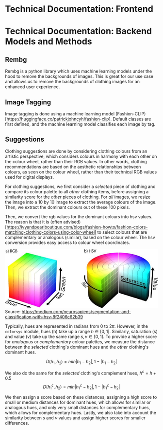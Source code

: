 # Technical Documentation: Frontend



# Technical Documentation: Backend Models and Methods

## Rembg

Rembg is a python library which uses machine learning models under the hood to remove the backgrounds of images. This is great for our use case and allows us to remove the backgrounds of clothing images for an enhanced user experience.

## Image Tagging

Image tagging is done using a machine learning model (Fashion-CLIP)[https://huggingface.co/patrickjohncyh/fashion-clip]. Default classes are first defined, and the machine learning model classifies each image by tag.

## Suggestions

Clothing suggestions are done by considering clothing colours from an artistic perspective, which considers colours in harmony with each other on the colour wheel, rather than their RGB values. In other words, clothing recommendations are based on the aesthetic relationships between colours, as seen on the colour wheel, rather than their technical RGB values used for digital displays.

For clothing suggestions, we first consider a _selected_ piece of clothing and compare its colour palette to all _other_ clothing items, before assigning a similarity score for the _other_ pieces of clothing. For _all_ images, we resize the image into a 10 by 10 image to extract the average colours of the image. Then, we extract the dominant colours out of these 100 pixels. 

Then, we convert the rgb values for the dominant colours into hsv values. The reason is that it is (often advised)[https://ivyandpearlboutique.com/blogs/fashion-howto/fashion-colors-matching-clothing-colors-using-color-wheel] to select colours that are complementary or analogous (similar), based on the colour wheel. The hsv conversion provides easy access to colour wheel coordinates.

![HSV](image.png)
Source: <https://medium.com/neurosapiens/segmentation-and-classification-with-hsv-8f2406c62b39>

Typically, hues are represented in radians from $0$ to $2\pi$. However, in the `colorsys` module, hues (h) take up a range $h \in [0, 1]$. Similarly, saturation (s) and value (v) take up the same range $s, v \in [0, 1]$. To provide a higher score for _analogous_ or _complementary_ colour palettes, we measure the distance between the _selected_ clothing's dominant hues and the _other_ clothing's dominant hues.

$$D(h_1, h_2) = min{|h_1 - h_2|, 1 - |h_1 - h_2|}$$

We also do the same for the _selected_ clothing's complement hues, $h^c = h + 0.5$
$$D(h_1^c, h_2) = min{|h_1^c - h_2|, 1 - |h_1^c - h_2|}$$

We then assign a score based on these distances, assigning a high score to small or medium distances for dominant hues, which allows for similar or analogous hues, and only very small distances for complementary hues, which allows for complementary hues. Lastly, we also take into account the similarity between $s$ and $v$ values and assign higher scores for smaller differences.
